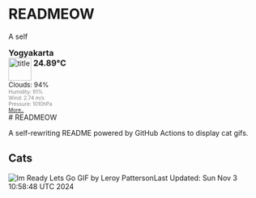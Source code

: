 # READMEOW

A self
<!DOCTYPE html>
<html lang="en">
<head>
  <meta charset="utf-8">
  <meta name="keywords" content="weather, world, openweathermap, weather, layer" />
  <meta name="description" content="A layer with current weather conditions in cities for world wide" />
  <meta name="domain" content="openweathermap.org" />
  <meta http-equiv="pragma" content="no-cache" />
  <meta http-equiv="Expires" content="-1" />
</head>
<body>
  <div style="font-size: medium; font-weight: bold; margin-bottom: 0px;">Yogyakarta</div>
  <div style="float: left; width: 130px;">
    <div style="display: block; clear: left;">
      <div style="float: left;" title="Titel">
        <img height="45" width="45" style="border: medium none; width: 45px; height: 45px; background: url(&quot;http://openweathermap.org/img/w/10n.png&quot;) repeat scroll 0% 0% transparent;" alt="title" src="http://openweathermap.org/images/transparent.png"/>
      </div>
      <div style="float: left;">
        <div style="display: block; clear: left; font-size: medium; font-weight: bold; padding: 0pt 3pt;" title="Current Temperature">24.89°C</div>
        <div style="display: block; width: 85px; overflow: visible;"></div>
      </div>
    </div>
    <div style="display: block; clear: left; font-size: small;">Clouds: 94%</div>
    <div style="display: block; clear: left; color: gray; font-size: x-small;" >Humidity: 91%</div>
    <div style="display: block; clear: left; color: gray; font-size: x-small;" >Wind: 2.74 m/s</div>
    <div style="display: block; clear: left; color: gray; font-size: x-small;" >Pressure: 1010hPa</div>
  </div>
  <div style="display: block; clear: left; color: gray; font-size: x-small;">
    <a href="http://openweathermap.org/city/1621177?utm_source=openweathermap&utm_medium=widget&utm_campaign=html_old" target="_blank">More..</a>
  </div>
  
</body>
</html>
# READMEOW

A self-rewriting README powered by GitHub Actions to display cat gifs.

## Cats

![Im Ready Lets Go GIF by Leroy Patterson](https://media2.giphy.com/media/CjmvTCZf2U3p09Cn0h/200.gif?cid=9acd02da2f6lpfccbmyclb3vtbxgq2yxu33zot7h93hbd9n1&ep=v1_gifs_search&rid=200.gif&ct=g)Last Updated: Sun Nov  3 10:58:48 UTC 2024
